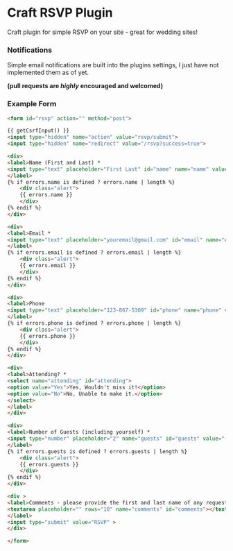 Craft RSVP Plugin
==========

Craft plugin for simple RSVP on your site - great for wedding sites!

### Notifications

Simple email notifications are built into the plugins settings, I just have not implemented them as of yet.

**(pull requests are _highly_ encouraged and welcomed)**

### Example Form

```html
<form id="rsvp" action="" method="post">

{{ getCsrfInput() }}
<input type="hidden" name="action" value="rsvp/submit">
<input type="hidden" name="redirect" value="/rsvp?success=true">

<div>
<label>Name (First and Last) *
<input type="text" placeholder="First Last" id="name" name="name" value="{{ name is defined ? name }}" />
</label>
{% if errors.name is defined ? errors.name | length %}
	<div class="alert">
	{{ errors.name }}
	</div>
{% endif %}
</div>

<div>
<label>Email *
<input type="text" placeholder="youremail@gmail.com" id="email" name="email" value="{{ email is defined ? email }}" />
</label>
{% if errors.email is defined ? errors.email | length %}
	<div class="alert">
	{{ errors.email }}
	</div>
{% endif %}
</div>

<div>
<label>Phone
<input type="text" placeholder="123-867-5309" id="phone" name="phone" value="{{ phone is defined ? phone }}" />
</label>
{% if errors.phone is defined ? errors.phone | length %}
	<div class="alert">
	{{ errors.phone }}
	</div>
{% endif %}
</div>

<div>
<label>Attending? *
<select name="attending" id="attending">
<option value="Yes">Yes, Wouldn't miss it!</option>
<option value="No">No, Unable to make it.</option>
</select>
</label>
</div>

<div>
<label>Number of Guests (including yourself) *
<input type="number" placeholder="2" name="guests" id="guests" value="{{ guests is defined ? guests }}" />
</label>
{% if errors.guests is defined ? errors.guests | length %}
	<div class="alert">
	{{ errors.guests }}
	</div>
{% endif %}
</div>

<div >
<label>Comments - please provide the first and last name of any requested guests below:
<textarea placeholder="" rows="10" name="comments" id="comments"></textarea>
</label>
<input type="submit" value="RSVP" >
</div>

</form>
```
